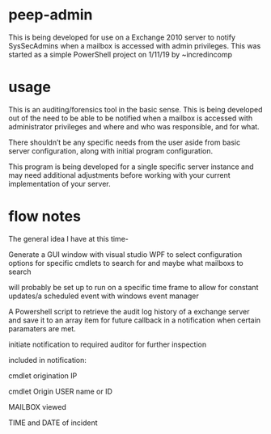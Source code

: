 # peep-admin
This is being developed for use on a Exchange 2010 server to notify SysSecAdmins when a mailbox is accessed with admin privileges. This was started as a simple PowerShell project on 1/11/19 by ~incredincomp
# usage
This is an auditing/forensics tool in the basic sense. This is being developed out of the need to be able to be notified when a mailbox is accessed with administrator privileges and where and who was responsible, and for what. 

There shouldn’t be any specific needs from the user aside from basic server configuration, along with initial program configuration.

This program is being developed for a single specific server instance and may need additional adjustments before working with your current implementation of your server.

# flow notes
The general idea I have at this time-

Generate a GUI window with visual studio WPF to select configuration options for specific cmdlets to search for and maybe what mailboxs to search 

will probably be set up to run on a specific time frame to allow for constant updates/a scheduled event with windows event manager

A Powershell script to retrieve the audit log history of a exchange server and save it to an array item for future callback in a notification when certain paramaters are met.

initiate notification to required auditor for further inspection 


included in notification:

cmdlet origination IP

cmdlet Origin USER name or ID 

MAILBOX viewed

TIME and DATE of incident 
